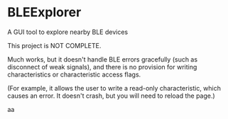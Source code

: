 # BLEExplorer
A GUI tool to explore nearby BLE devices

This project is NOT COMPLETE.

Much works, but it doesn't handle BLE errors gracefully (such as disconnect of weak signals), and there is no provision for writing characteristics or characteristic access flags.

(For example, it allows the user to write a read-only characteristic, which causes an error. It doesn't crash, but you will need to reload the page.)

aa